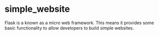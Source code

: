 # simple_website
Flask is a known as a micro web framework. This means it provides some basic functionality to allow developers to build simple websites.
